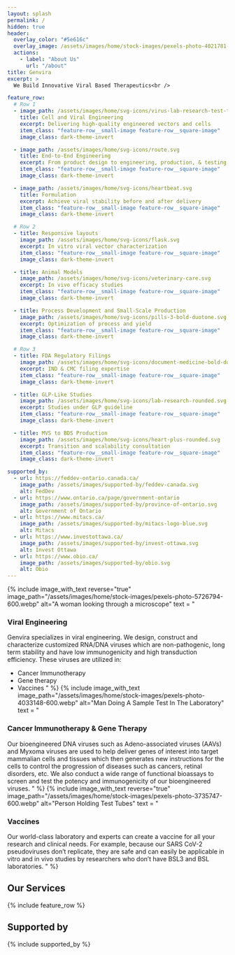 ```yaml
---
layout: splash
permalink: /
hidden: true
header:
  overlay_color: "#5e616c"
  overlay_image: /assets/images/home/stock-images/pexels-photo-4021781-1920.webp
  actions:
    - label: "About Us"
      url: "/about"
title: Genvira
excerpt: >
  We Build Innovative Viral Based Therapeutics<br />

feature_row:
  # Row 1
  - image_path: /assets/images/home/svg-icons/virus-lab-research-test-tube.svg
    title: Cell and Viral Engineering
    excerpt: Delivering high-quality engineered vectors and cells
    item_class: "feature-row__small-image feature-row__square-image"
    image_class: dark-theme-invert

  - image_path: /assets/images/home/svg-icons/route.svg
    title: End-to-End Engineering
    excerpt: From product design to engineering, production, & testing
    item_class: "feature-row__small-image feature-row__square-image"
    image_class: dark-theme-invert

  - image_path: /assets/images/home/svg-icons/heartbeat.svg
    title: Formulation
    excerpt: Achieve viral stability before and after delivery
    item_class: "feature-row__small-image feature-row__square-image"
    image_class: dark-theme-invert

  # Row 2
  - title: Responsive layouts
    image_path: /assets/images/home/svg-icons/flask.svg
    excerpt: In vitro viral vector characterization
    item_class: "feature-row__small-image feature-row__square-image"
    image_class: dark-theme-invert

  - title: Animal Models
    image_path: /assets/images/home/svg-icons/veterinary-care.svg
    excerpt: In vivo efficacy studies
    item_class: "feature-row__small-image feature-row__square-image"
    image_class: dark-theme-invert

  - title: Process Development and Small-Scale Production
    image_path: /assets/images/home/svg-icons/pills-3-bold-duotone.svg
    excerpt: Optimization of process and yield
    item_class: "feature-row__small-image feature-row__square-image"
    image_class: dark-theme-invert

  # Row 3
  - title: FDA Regulatory Filings
    image_path: /assets/images/home/svg-icons/document-medicine-bold-duotone.svg
    excerpt: IND & CMC filing expertise
    item_class: "feature-row__small-image feature-row__square-image"
    image_class: dark-theme-invert

  - title: GLP-Like Studies
    image_path: /assets/images/home/svg-icons/lab-research-rounded.svg
    excerpt: Studies under GLP guideline
    item_class: "feature-row__small-image feature-row__square-image"
    image_class: dark-theme-invert

  - title: MVS to BDS Production
    image_path: /assets/images/home/svg-icons/heart-plus-rounded.svg
    excerpt: Transition and scalability consultation
    item_class: "feature-row__small-image feature-row__square-image"
    image_class: dark-theme-invert

supported_by:
  - url: https://feddev-ontario.canada.ca/
    image_path: /assets/images/supported-by/feddev-canada.svg
    alt: FedDev
  - url: https://www.ontario.ca/page/government-ontario
    image_path: /assets/images/supported-by/province-of-ontario.svg
    alt: Government of Ontario
  - url: https://www.mitacs.ca/
    image_path: /assets/images/supported-by/mitacs-logo-blue.svg
    alt: Mitacs
  - url: https://www.investottawa.ca/
    image_path: /assets/images/supported-by/invest-ottawa.svg
    alt: Invest Ottawa
  - url: https://www.obio.ca/
    image_path: /assets/images/supported-by/obio.svg
    alt: Obio
---
```


<!-- Three images section -->
{%
  include image_with_text
  reverse="true"
  image_path="/assets/images/home/stock-images/pexels-photo-5726794-600.webp"
  alt="A woman looking through a microscope"
  text = 
"
### Viral Engineering
Genvira specializes in viral engineering. We design, construct and characterize customized RNA/DNA viruses which are non-pathogenic, long term stability and have low immunogenicity and high transduction efficiency. These viruses are utilized in:
- Cancer Immunotherapy
- Gene therapy
- Vaccines
"
%}
{%
  include image_with_text
  image_path="/assets/images/home/stock-images/pexels-photo-4033148-600.webp"
  alt="Man Doing A Sample Test In The Laboratory"
  text = 
"
### Cancer Immunotherapy & Gene Therapy
Our bioengineered DNA viruses such as Adeno-associated viruses (AAVs) and Myxoma viruses are used to help deliver genes of interest into target mammalian cells and tissues which then generates new instructions for the cells to control the progression of diseases such as cancers, retinal disorders, etc. We also conduct a wide range of functional bioassays to screen and test the potency and immunogenicity of our bioengineered viruses.
"
%}
{%
  include image_with_text
  reverse="true"
  image_path="/assets/images/home/stock-images/pexels-photo-3735747-600.webp"
  alt="Person Holding Test Tubes"
  text = 
"
### Vaccines
Our world-class laboratory and experts can create a vaccine for all your research and clinical needs. For example, because our SARS CoV-2 pseudoviruses don’t replicate, they are safe and can easily be applicable in vitro and in vivo studies by researchers who don’t have BSL3 and BSL laboratories.
"
%}
<!-- End Three images section -->

## Our Services
{% include feature_row %}

## Supported by
{% include supported_by %}
